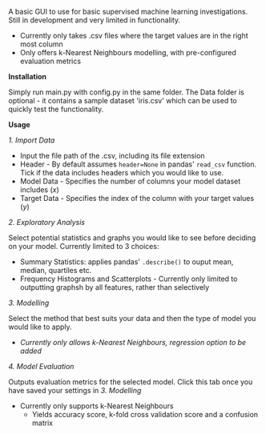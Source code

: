 A basic GUI to use for basic supervised machine learning investigations. Still in development and very limited in functionality.
- Currently only takes .csv files where the target values are in the right most column
- Only offers k-Nearest Neighbours modelling, with pre-configured evaluation metrics

**Installation**

Simply run main.py with config.py in the same folder. The Data folder is optional - it contains a sample dataset 'iris.csv' which can be used to quickly test the functionality.

**Usage**

*1. Import Data*

- Input the file path of the .csv, including its file extension
- Header - By default assumes `header=None` in pandas' `read_csv` function. Tick if the data includes headers which you would like to use.
- Model Data - Specifies the number of columns your model dataset includes (*x*)
- Target Data - Specifies the index of the column with your target values (*y*)

*2. Exploratory Analysis*

Select potential statistics and graphs you would like to see before deciding on your model. Currently limited to 3 choices:
- Summary Statistics: applies pandas' `.describe()` to ouput mean, median, quartiles etc.
- Frequency Histograms and Scatterplots - Currently only limited to outputting graphsh by all features, rather than selectively

*3. Modelling*

Select the method that best suits your data and then the type of model you would like to apply.
- *Currently only allows k-Nearest Neighbours, regression option to be added*

*4. Model Evaluation*

Outputs evaluation metrics for the selected model. Click this tab once you have saved your settings in *3. Modelling*
- Currently only supports k-Nearest Neighbours
  - Yields accuracy score, k-fold cross validation score and a confusion matrix
